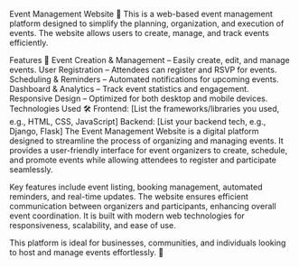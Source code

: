 
Event Management Website 🎉
This is a web-based event management platform designed to simplify the planning, organization, and execution of events. The website allows users to create, manage, and track events efficiently.

Features 🚀
Event Creation & Management – Easily create, edit, and manage events.
User Registration – Attendees can register and RSVP for events.
Scheduling & Reminders – Automated notifications for upcoming events.
Dashboard & Analytics – Track event statistics and engagement.
Responsive Design – Optimized for both desktop and mobile devices.
Technologies Used 🛠
Frontend: [List the frameworks/libraries you used, e.g., HTML, CSS, JavaScript]
Backend: [List your backend tech, e.g., Django, Flask]
The Event Management Website is a digital platform designed to streamline the process of organizing and managing events. It provides a user-friendly interface for event organizers to create, schedule, and promote events while allowing attendees to register and participate seamlessly.

Key features include event listing, booking management, automated reminders, and real-time updates. The website ensures efficient communication between organizers and participants, enhancing overall event coordination. It is built with modern web technologies for responsiveness, scalability, and ease of use.

This platform is ideal for businesses, communities, and individuals looking to host and manage events effortlessly. 🚀
